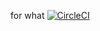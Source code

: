 for what 
[![CircleCI](https://circleci.com/gh/Farely/privetikipistoletiki/tree/circleci-project-setup.svg?style=svg)](https://circleci.com/gh/Farely/privetikipistoletiki/tree/circleci-project-setup)
